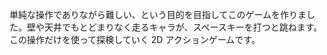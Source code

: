 ---
---

単純な操作でありながら難しい、という目的を目指してこのゲームを作りました。壁や天井でもとどまりなく走るキャラが、スペースキーを打つと跳ねます。この操作だけを使って探検していく 2D アクションゲームです。
